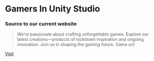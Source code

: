 # Gamers In Unity Studio

### Source to our current website

> We're passionate about crafting unforgettable games. Explore our latest creations—products of lockdown inspiration and ongoing innovation. Join us in shaping the gaming future. Game on!


[Visit](https://gamersinunity-studio.github.io)